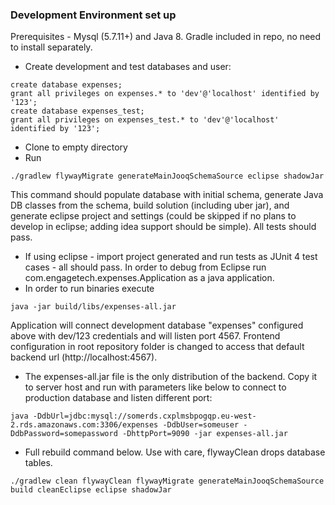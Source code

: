 ### Development Environment set up ###

Prerequisites - Mysql (5.7.11+) and Java 8. Gradle included in repo, no need to install separately. 

* Create development and test databases and user:
  
```
create database expenses;
grant all privileges on expenses.* to 'dev'@'localhost' identified by '123';
create database expenses_test;
grant all privileges on expenses_test.* to 'dev'@'localhost' identified by '123';

```
* Clone to empty directory
* Run 
```
./gradlew flywayMigrate generateMainJooqSchemaSource eclipse shadowJar
```
This command should populate database with initial schema, generate Java DB classes from the schema, build solution (including uber jar), and generate eclipse project and settings (could be skipped if no plans to develop in eclipse; adding idea support should be simple). All tests should pass.
* If using eclipse - import project generated and run tests as JUnit 4 test cases - all should pass. In order to debug from Eclipse run com.engagetech.expenses.Application as a java application.
* In order to run binaries execute 
```
java -jar build/libs/expenses-all.jar
```
Application will connect development database "expenses" configured above with dev/123 credentials and will listen port 4567. Frontend configuration in root repository folder is changed to access that default backend url (http://localhost:4567). 
* The expenses-all.jar file is the only distribution of the backend. Copy it to server host and run with parameters like below to connect to production database and listen different port: 
```
java -DdbUrl=jdbc:mysql://somerds.cxplmsbpogqp.eu-west-2.rds.amazonaws.com:3306/expenses -DdbUser=someuser -DdbPassword=somepassword -DhttpPort=9090 -jar expenses-all.jar
```
* Full rebuild command below. Use with care, flywayClean drops database tables.
```
./gradlew clean flywayClean flywayMigrate generateMainJooqSchemaSource build cleanEclipse eclipse shadowJar
```

